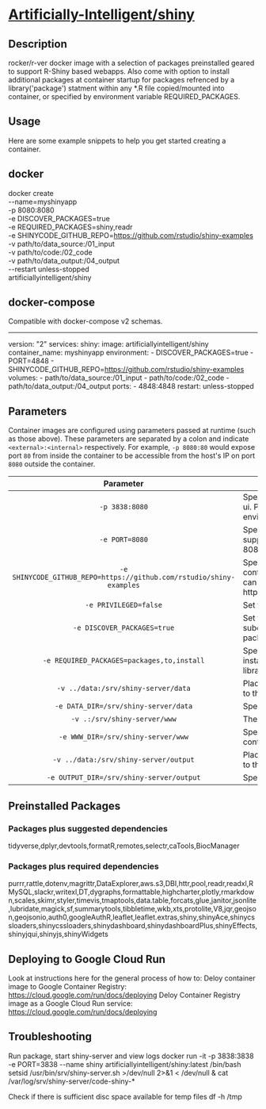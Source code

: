 # [Artificially-Intelligent/shiny](https://github.com/Artificially-Intelligent/shiny)

## Description
rocker/r-ver docker image with a selection of packages preinstalled geared to support R-Shiny based webapps. Also come with option to install additional packages at container startup for packages refrenced by a library('package') statment within any *.R file copied/mounted into container, or specified by environment variable REQUIRED_PACKAGES.  

## Usage

Here are some example snippets to help you get started creating a container.

## docker

docker create \
  --name=myshinyapp \
  -p 8080:8080 \
  -e DISCOVER_PACKAGES=true \
  -e REQUIRED_PACKAGES=shiny,readr \
  -e SHINYCODE_GITHUB_REPO=https://github.com/rstudio/shiny-examples \
  -v path/to/data_source:/01_input \
  -v path/to/code:/02_code \
  -v path/to/data_output:/04_output \
  --restart unless-stopped \
  artificiallyintelligent/shiny

## docker-compose

Compatible with docker-compose v2 schemas.

---
  version: "2"
  services:
    shiny:
      image: artificiallyintelligent/shiny
      container_name: myshinyapp
      environment:
        - DISCOVER_PACKAGES=true
        - PORT=4848
        - SHINYCODE_GITHUB_REPO=https://github.com/rstudio/shiny-examples
      volumes:
        - path/to/data_source:/01_input
        - path/to/code:/02_code
        - path/to/data_output:/04_output
      ports:
        - 4848:4848
      restart: unless-stopped

## Parameters

Container images are configured using parameters passed at runtime (such as those above). These parameters are separated by a colon and indicate `<external>:<internal>` respectively. For example, `-p 8080:80` would expose port `80` from inside the container to be accessible from the host's IP on port `8080` outside the container.

| Parameter | Function |
| :----: | --- |
| `-p 3838:8080` | Specify a port mapping from container to host for shiny server web ui. Port value after the : should match that defined by PORT environment variable or the default value 8080 |
| `-e PORT=8080` | Specify a port for shiny to use inside the container. Included to support deployment to google cloud run. If not set default value is 8080 |
| `-e SHINYCODE_GITHUB_REPO=https://github.com/rstudio/shiny-examples` | Specifiy a url for a github repo to copy to code directory at container runtime. Note only supports https, not ssh. Private repo can be added by including an access token in the url eg. https://myaccesstoken@github.com/mygithubuser/mygithubrepo.git | 
| `-e PRIVILEGED=false` | Set true to run shiny-server as root user  |
| `-e DISCOVER_PACKAGES=true` | Set true to have  *.R files in /code & /02_code directories + subdirectories scanned for library(package) entries. Missing R packages will be installed as part of container startup. |
| `-e REQUIRED_PACKAGES=packages,to,install` | Specify a csv list of R package names to look for ensure are installed irrespective of if package discovery is on and/or finds a library() refrence for them. |
| `-v ../data:/srv/shiny-server/data` | Placeholder folder for source data mapping. R-Shiny apps can map to this location using ../data |
| `-e DATA_DIR=/srv/shiny-server/data` | Specify a custom location for data directory inside container. | 
| `-v .:/srv/shiny-server/www` | The web root for shiny. R shiny code resides here. |
| `-e WWW_DIR=/srv/shiny-server/www` | Specify a custom location for shiny www root directory inside container. | 
| `-v ../data:/srv/shiny-server/output` | Placeholder folder for output data storage. R-Shiny apps can map to this location using ../output |
| `-e OUTPUT_DIR=/srv/shiny-server/output` | Specify a custom location for data output directory inside container. | 


## Preinstalled Packages
### Packages plus suggested dependencies
tidyverse,dplyr,devtools,formatR,remotes,selectr,caTools,BiocManager

### Packages plus required dependencies
purrr,rattle,dotenv,magrittr,DataExplorer,aws.s3,DBI,httr,pool,readr,readxl,RMySQL,slackr,writexl,DT,dygraphs,formattable,highcharter,plotly,rmarkdown,scales,skimr,styler,timevis,tmaptools,data.table,forcats,glue,janitor,jsonlite,lubridate,magick,sf,summarytools,tibbletime,wkb,xts,protolite,V8,jqr,geojson,geojsonio,auth0,googleAuthR,leaflet,leaflet.extras,shiny,shinyAce,shinycssloaders,shinycssloaders,shinydashboard,shinydashboardPlus,shinyEffects,shinyjqui,shinyjs,shinyWidgets

## Deploying to Google Cloud Run
Look at instructions here for the general process of how to:
  Deloy container image to Google Container Registry: https://cloud.google.com/run/docs/deploying
  Deloy Container Registry image as a Google Cloud Run service: https://cloud.google.com/run/docs/deploying

## Troubleshooting

Run package, start shiny-server and view logs
  docker run -it -p 3838:3838 -e PORT=3838 --name shiny artificiallyintelligent/shiny:latest /bin/bash
  setsid /usr/bin/srv/shiny-server.sh >/dev/null 2>&1 < /dev/null &
  cat /var/log/srv/shiny-server/code-shiny-*

Check if there is sufficient disc space available for temp files
  df -h /tmp